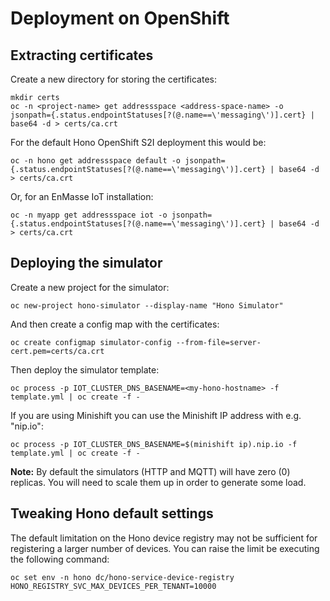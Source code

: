 
# Deployment on OpenShift

## Extracting certificates

Create a new directory for storing the certificates:

    mkdir certs
    oc -n <project-name> get addressspace <address-space-name> -o jsonpath={.status.endpointStatuses[?(@.name==\'messaging\')].cert} | base64 -d > certs/ca.crt

For the default Hono OpenShift S2I deployment this would be:

    oc -n hono get addressspace default -o jsonpath={.status.endpointStatuses[?(@.name==\'messaging\')].cert} | base64 -d > certs/ca.crt

Or, for an EnMasse IoT installation:

    oc -n myapp get addressspace iot -o jsonpath={.status.endpointStatuses[?(@.name==\'messaging\')].cert} | base64 -d > certs/ca.crt

## Deploying the simulator

Create a new project for the simulator:

    oc new-project hono-simulator --display-name "Hono Simulator"

And then create a config map with the certificates:

    oc create configmap simulator-config --from-file=server-cert.pem=certs/ca.crt

Then deploy the simulator template:

    oc process -p IOT_CLUSTER_DNS_BASENAME=<my-hono-hostname> -f template.yml | oc create -f -

If you are using Minishift you can use the Minishift IP address with e.g. "nip.io":

    oc process -p IOT_CLUSTER_DNS_BASENAME=$(minishift ip).nip.io -f template.yml | oc create -f -

**Note:** By default the simulators (HTTP and MQTT) will have zero (0) replicas.
You will need to scale them up in order to generate some load.

## Tweaking Hono default settings

The default limitation on the Hono device registry may not be sufficient for
registering a larger number of devices. You can raise the limit be executing
the following command:

    oc set env -n hono dc/hono-service-device-registry HONO_REGISTRY_SVC_MAX_DEVICES_PER_TENANT=10000
